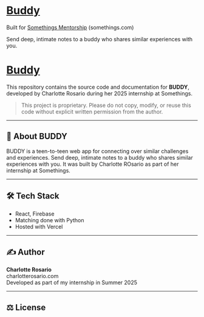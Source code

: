 # [Buddy](https://somethings-buddy.vercel.app)

Built for [Somethings Mentorship](https://somethings.com/) (somethings.com)


Send deep, intimate notes to a buddy who shares similar experiences with you.


# [Buddy](https://buddynotes.vercel.app)

This repository contains the source code and documentation for **BUDDY**, developed by Charlotte Rosario during her 2025 internship at Somethings.

> This project is proprietary. Please do not copy, modify, or reuse this code without explicit written permission from the author.

---

## 📌 About BUDDY

BUDDY is a teen-to-teen web app for connecting over similar challenges and experiences. Send deep, intimate notes to a buddy who shares similar experiences with you. It was built by Charlotte ROsario as part of her internship at Somethings.

---

## 🛠️ Tech Stack

- React, Firebase
- Matching done with Python
- Hosted with Vercel

---

## ✍️ Author

**Charlotte Rosario**  
charlotterosario.com  
Developed as part of my internship in Summer 2025

---

## ⚖️ License
